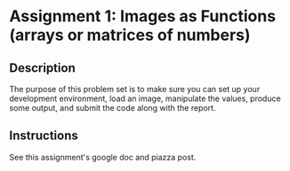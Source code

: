 # Assignment 1: Images as Functions (arrays or matrices of numbers)

## Description
The purpose of this problem set is to make sure you can set up your development environment, load an image, manipulate the values, produce some output, and submit the code along with the report.

## Instructions

See this assignment's google doc and piazza post.

